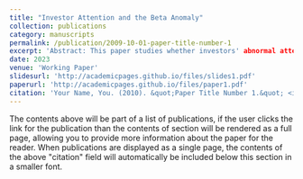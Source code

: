 ```yaml
---
title: "Investor Attention and the Beta Anomaly"
collection: publications
category: manuscripts
permalink: /publication/2009-10-01-paper-title-number-1
excerpt: 'Abstract: This paper studies whether investors' abnormal attention drives the beta anomaly in China. We find that a) investors pay more attention to high beta stocks, b) the beta anomaly is only significant among stocks with high attention. Further tests suggest investors' abnormal attention to high beta stocks leads to price pressure. Lack of short-selling, the bubbles accumulated and resulting in the low performance of high beta stocks.'
date: 2023
venue: 'Working Paper'
slidesurl: 'http://academicpages.github.io/files/slides1.pdf'
paperurl: 'http://academicpages.github.io/files/paper1.pdf'
citation: 'Your Name, You. (2010). &quot;Paper Title Number 1.&quot; <i>Journal 1</i>. 1(2).'
---
```


The contents above will be part of a list of publications, if the user clicks the link for the publication than the contents of section will be rendered as a full page, allowing you to provide more information about the paper for the reader. When publications are displayed as a single page, the contents of the above "citation" field will automatically be included below this section in a smaller font.

